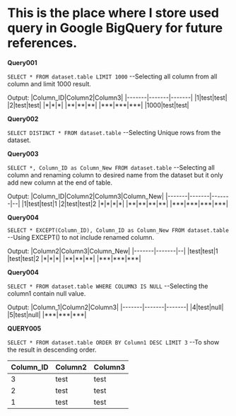 # This is the place where I store used query in Google BigQuery for future references.

**Query001**

`SELECT * FROM dataset.table LIMIT 1000` --Selecting all column from all column and limit 1000 result.

Output:
|Column_ID|Column2|Column3|
|-------|-------|-------|
|1|test|test|
|2|test|test|
|\*|\*|\*|
|\*\*|\*\*|\*\*|
|\*\*\*|\*\*\*|\*\*\*|
|1000|test|test|

**Query002**

`SELECT DISTINCT * FROM dataset.table` --Selecting Unique rows from the dataset.

**Query003**

`SELECT *, Column_ID as Column_New FROM dataset.table` --Selecting all column and renaming column to desired name from the dataset but it only add new column at the end of table.

Output:
|Column_ID|Column2|Column3|Column_New|
|-------|-------|-------|--|
|1|test|test|1
|2|test|test|2
|\*|\*|\*|\*|
|\*\*|\*\*|\*\*|\*\*|
|\*\*\*|\*\*\*|\*\*\*|\*\*\*|

**Query004**

`SELECT * EXCEPT(Column_ID), Column_ID as Column_New FROM dataset.table` --Using EXCEPT() to not include renamed column.

Output:
|Column2|Column3|Column_New|
|-------|-------|--|
|test|test|1
|test|test|2
|\*|\*|\*|
|\*\*|\*\*|\*\*|
|\*\*\*|\*\*\*|\*\*\*|


**Query004**

`SELECT * FROM dataset.table WHERE COLUMN3 IS NULL` --Selecting the column1 contain null value.

Output:
|Column_1|Column2|Column3|
|-------|-------|-------|
|4|test|null|
|5|test|null|
|\*\*\*|\*\*\*|\*\*\*|


**QUERY005**

`SELECT * FROM dataset.table ORDER BY Column1 DESC LIMIT 3` --To show the result in descending order.

|Column_ID|Column2|Column3|
|-------|-------|-------|
|3|test|test|
|2|test|test|
|1|test|test|
